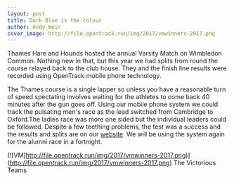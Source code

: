```yaml
---
layout: post
title: Dark Blue is the colour
author: Andy Weir
cover_image: http://file.opentrack.run/img/2017/vmwinners-2017.png
---
```


Thames Hare and Hounds hosted the annual Varsity Match on Wimbledon Common. Nothing new in that, but this year we had splits from round 
the course relayed back to the club house. They and the finish line results were recorded using OpenTrack mobile phone technology.

The Thames course is a single lapper so unless you have a reasonable turn of speed spectating involves waiting for the athletes
to come back 40 minutes after the gun goes off. Using our mobile phone system we could track the pulsating men's race as the lead switched from Cambridge to Oxford.The ladies race was more one sided but the individual leaders could be followed.  Despite a few teething problems, the test was a success and the results and splits are on our [website](https://data.opentrack.run/x/2017/GBR/varsityxc/event/). We will be using the system again for the alumni race in a fortnight.


(![VM]http://file.opentrack.run/img/2017/vmwinners-2017.png)](http://file.opentrack.run/img/2017/vmwinners-2017.png)
The Victorious Teams
